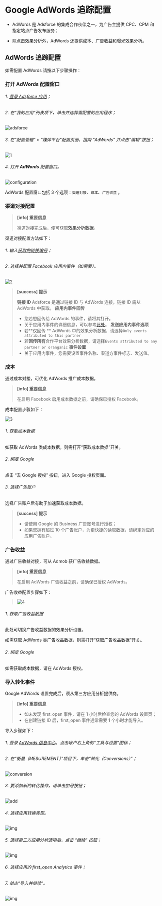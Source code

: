 # **Google AdWords 追踪配置**

* AdWords 是 Adsforce 的集成合作伙伴之一，为广告主提供 CPC、CPM 和指定站点广告发布服务；

* 除点击效果分析外，AdWords 还提供成本、广告收益和曝光效果分析。

## **AdWords 追踪配置**

  如需配置 AdWords 请按以下步骤操作：

### 打开 AdWords 配置窗口

###### 1. [登录 Adsforce 应用](<https://demo-portal.adsforce.io/login>)；

###### 2. 在“我的应用”列表项下，单击并选择需配置的应用程序；

![adsforce](adsforce.png)

###### 3. 在“配置管理” > “媒体平台”配置页面，搜索 “AdWords” 并点击“编辑”按钮；

![1](1.png)

###### 4. 打开 **AdWords** 配置窗口。 

![configuration](configuration.png)

AdWords 配置窗口包括 3 个选项：`渠道对接`、`成本`、`广告收益` 。

### 渠道对接配置

> **[info] 重要信息**
>
> 渠道对接完成后，便可获取**效果分析数据**。

渠道对接配置方法如下：

###### 1. 输入[获取的链接编号](linkid/README.md)；
###### 2. 选择并配置 Facebook 应用内事件（如需要）。

![2](2.png)


> **[success] 提示**
>
> **链接 ID**
> Adsforce 是通过链接 ID 与 AdWords 连接，链接 ID 需从 AdWords 中获取。
> **应用内事件回传**
> * 您若想回传给 AdWords 的事件，请将其打开。
> * 关于应用内事件的详细信息，可以参考[此处](https://docs.adsforce.io/zh-hans/in-app-events/)。
> **发送应用内事件选项**
> * 若**仅回传 ** AdWords 中的效果分析数据，请选择`Only events attributed to this partner`
> * 若**回传所有**合作平台效果分析数据，请选择`Events attributed to any partner or oranganic`
> **事件设置**
> * 关于应用内事件，您需要设置事件名称、渠道方事件标志、发送值。

### 成本
通过成本对接，可优化 AdWords 推广成本数据。

> **[info] 重要信息**
>
> 在启用 Facebook 启用成本数据之前，请确保已授权 Facebook。

成本配置步骤如下：

![3](3.png)

###### 1. 获取成本数据

   如获取 AdWords 类成本数据，则需打开“获取成本数据”开关。

###### 2. 绑定 Google

   点击 “去 Google 授权” 按钮，进入 Google 授权页面。

###### 3. 选择广告账户

   选择广告账户后有助于加速获取成本数据。

> **[success] 提示**
>
> * 请使用 Google 的 Business 广告账号进行授权；
> * 如果您拥有超过 10 个广告账户，为更快捷的读取数据，请绑定对应的应用广告账户。

### 广告收益

通过广告收益对接，可从 Admob 获广告收益数据。

> **[info] 重要信息**
>
> 在启用 AdWords 广告收益之前，请确保已授权 AdWords。

广告收益配置步骤如下：
> ![4](4.png) 

###### 1. 获取广告收益数据

此处可切换广告收益数据的效果分析设置。

如需获取 AdWords 类广告收益数据，则需打开“获取广告收益数据”开关。

###### 2. 绑定 Google

 如需获取成本数据，请在 AdWords 授权。

### 导入转化事件

Google AdWords 设置完成后，须从第三方应用分析提供商。

> **[info] 重要信息**
>
> * 如未发现 first_open 事件，请在 **1** 小时后检查您的 AdWords 设置页；
> * 在创建链接 ID 后，first_open 事件通常需要 **1** 个小时才能导入。

导入步骤如下：

###### 1. 登录 [AdWords 信息中心](<https://ads.google.com/>)，点击帐户右上角的“工具与设置”图标；

###### 2. 在“衡量（MESUREMENT）”项目下，单击“转化（Conversions）”；

![conversion](conversion.png)

###### 3. 要添加新的转化操作，请单击加号按钮；

![add](add.png)

###### 4. 选择应用转换类型。

![img](6.png)

###### 5. 选择第三方应用分析选项后，点击 “继续” 按钮；

![img](7.png)

###### 6. 选择应用的 first_open Analytics 事件；

###### 7. 单击“导入并继续”。

![img](8.png)

